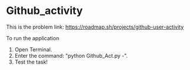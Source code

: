 # Github_activity
This is the problem link: https://roadmap.sh/projects/github-user-activity

To run the application

1. Open Terminal.
2. Enter the command: "python Github_Act.py -<username>".
3. Test the task!
